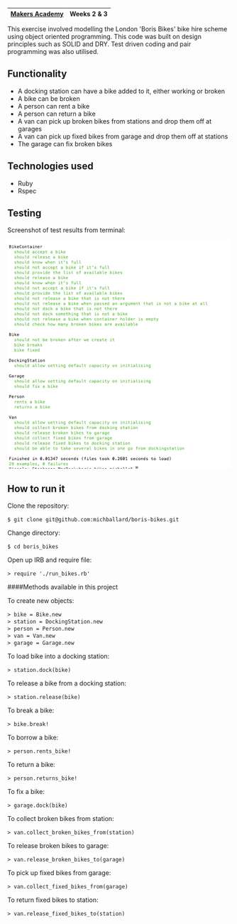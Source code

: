 | [Makers Academy](http://www.makersacademy.com) | Weeks 2 & 3 |
| ------ | ------ |

This exercise involved modelling the London 'Boris Bikes' bike hire scheme using object oriented programming.  This code was built on design principles such as SOLID and DRY.  Test driven coding and pair programming was also utilised.

Functionality
-------------
- A docking station can have a bike added to it, either working or broken
- A bike can be broken
- A person can rent a bike 
- A person can return a bike
- A van can pick up broken bikes from stations and drop them off at garages
- A van can pick up fixed bikes from garage and drop them off at stations
- The garage can fix broken bikes

Technologies used
-----------------
- Ruby
- Rspec

Testing
-------
Screenshot of test results from terminal:

![Screenshot](/images/screenshot.png)

How to run it
-------------
Clone the repository:
```shell
$ git clone git@github.com:michballard/boris-bikes.git
```

Change directory:
```shell
$ cd boris_bikes
```

Open up IRB and require file:
```shell
> require './run_bikes.rb'
```

####Methods available in this project

To create new objects:
```shell
> bike = Bike.new
> station = DockingStation.new
> person = Person.new
> van = Van.new
> garage = Garage.new
```

To load bike into a docking station:
```shell
> station.dock(bike)
```

To release a bike from a docking station:
```shell
> station.release(bike)
```

To break a bike:
```shell
> bike.break!
```

To borrow a bike: 
```shell
> person.rents_bike!
```

To return a bike:
```shell
> person.returns_bike!
```

To fix a bike: 
```shell
> garage.dock(bike)
```

To collect broken bikes from station:
```shell
> van.collect_broken_bikes_from(station)
```

To release broken bikes to garage:
```shell
> van.release_broken_bikes_to(garage)
```

To pick up fixed bikes from garage:
```shell
> van.collect_fixed_bikes_from(garage)
```

To return fixed bikes to station:
```shell
> van.release_fixed_bikes_to(station)
```
